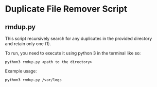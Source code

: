 # Duplicate File Remover Script
## rmdup.py
This script recursively search for any duplicates in the provided directory and retain only one (1).

To run, you need to execute it using python 3 in the terminal like so:
```
python3 rmdup.py <path to the directory>
```

Example usage:
```
python3 rmdup.py /var/logs
```
